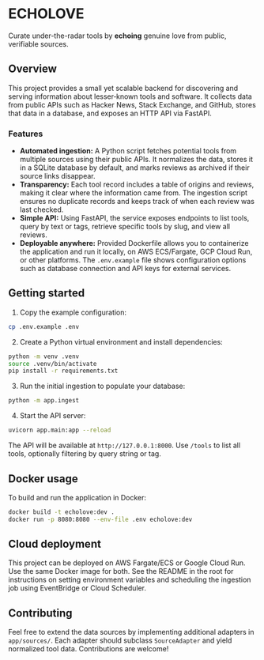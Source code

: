 # ECHOLOVE

Curate under-the-radar tools by **echoing** genuine love from public, verifiable sources.

## Overview

This project provides a small yet scalable backend for discovering and serving information about lesser‑known tools and software. It collects data from public APIs such as Hacker News, Stack Exchange, and GitHub, stores that data in a database, and exposes an HTTP API via FastAPI.

### Features

* **Automated ingestion:** A Python script fetches potential tools from multiple sources using their public APIs. It normalizes the data, stores it in a SQLite database by default, and marks reviews as archived if their source links disappear.
* **Transparency:** Each tool record includes a table of origins and reviews, making it clear where the information came from. The ingestion script ensures no duplicate records and keeps track of when each review was last checked.
* **Simple API:** Using FastAPI, the service exposes endpoints to list tools, query by text or tags, retrieve specific tools by slug, and view all reviews.
* **Deployable anywhere:** Provided Dockerfile allows you to containerize the application and run it locally, on AWS ECS/Fargate, GCP Cloud Run, or other platforms. The `.env.example` file shows configuration options such as database connection and API keys for external services.

## Getting started

1. Copy the example configuration:

```bash
cp .env.example .env
```

2. Create a Python virtual environment and install dependencies:

```bash
python -m venv .venv
source .venv/bin/activate
pip install -r requirements.txt
```

3. Run the initial ingestion to populate your database:

```bash
python -m app.ingest
```

4. Start the API server:

```bash
uvicorn app.main:app --reload
```

The API will be available at `http://127.0.0.1:8000`. Use `/tools` to list all tools, optionally filtering by query string or tag.

## Docker usage

To build and run the application in Docker:

```bash
docker build -t echolove:dev .
docker run -p 8080:8080 --env-file .env echolove:dev
```

## Cloud deployment

This project can be deployed on AWS Fargate/ECS or Google Cloud Run. Use the same Docker image for both. See the README in the root for instructions on setting environment variables and scheduling the ingestion job using EventBridge or Cloud Scheduler.

## Contributing

Feel free to extend the data sources by implementing additional adapters in `app/sources/`. Each adapter should subclass `SourceAdapter` and yield normalized tool data. Contributions are welcome!